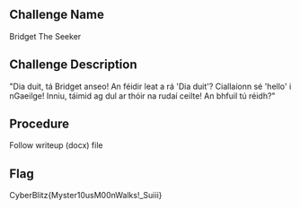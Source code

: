 ## Challenge Name
Bridget The Seeker

## Challenge Description
"Dia duit, tá Bridget anseo! An féidir leat a rá 'Dia duit'? Ciallaíonn sé 'hello' i nGaeilge! Inniu, táimid ag dul ar thóir na rudaí ceilte! An bhfuil tú réidh?"

## Procedure
Follow writeup (docx) file

## Flag
CyberBlitz{Myster10usM00nWalks!_Suiii}
